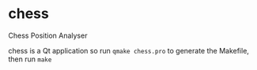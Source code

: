 # chess
Chess Position Analyser

chess is a Qt application so run `qmake chess.pro` to generate the Makefile, then run `make`

